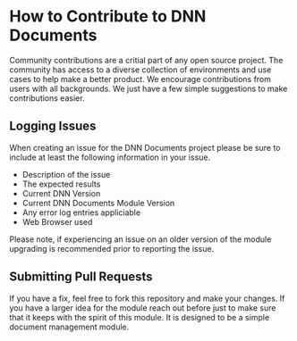 # How to Contribute to DNN Documents

Community contributions are a critial part of any open source project.  The community has access to a diverse collection of environments and use cases to help make a better product.
We encourage contributions from users with all backgrounds.  We just have a few simple suggestions to make contributions easier.

## Logging Issues

When creating an issue for the DNN Documents project please be sure to include at least the following information in your issue.

* Description of the issue
* The expected results
* Current DNN Version
* Current DNN Documents Module Version
* Any error log entries appliciable
* Web Browser used

Please note, if experiencing an issue on an older version of the module upgrading is recommended prior to reporting the issue.

## Submitting Pull Requests

If you have a fix, feel free to fork this repository and make your changes.  If you have a larger idea for the module reach out before just to make sure that it keeps with the spirit of this module.  It is designed to be a simple document management module.
 
